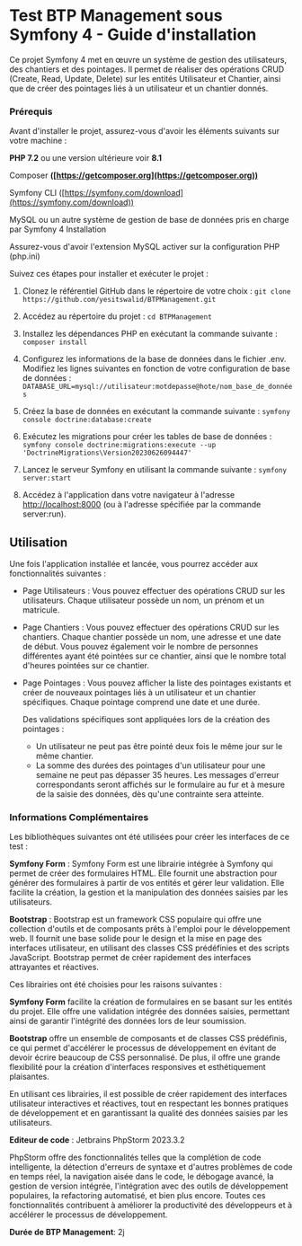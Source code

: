 # Test BTP Management sous Symfony 4 - Guide d'installation

Ce projet Symfony 4 met en œuvre un système de gestion des utilisateurs, des chantiers et des pointages. Il permet de réaliser des opérations CRUD (Create, Read, Update, Delete) sur les entités Utilisateur et Chantier, ainsi que de créer des pointages liés à un utilisateur et un chantier donnés.

### Prérequis

Avant d'installer le projet, assurez-vous d'avoir les éléments suivants sur votre machine :

**PHP 7.2** ou une version ultérieure voir **8.1**

Composer **([https://getcomposer.org](https://getcomposer.org))**

Symfony CLI ([https://symfony.com/download](https://symfony.com/download))

MySQL ou un autre système de gestion de base de données pris en charge par Symfony 4
Installation 

Assurez-vous d'avoir l'extension MySQL activer sur la configuration PHP (php.ini)

Suivez ces étapes pour installer et exécuter le projet :

1. Clonez le référentiel GitHub dans le répertoire de votre choix :
`git clone https://github.com/yesitswalid/BTPManagement.git`


2. Accédez au répertoire du projet :
`cd BTPManagement`


3. Installez les dépendances PHP en exécutant la commande suivante :
    `composer install`


4. Configurez les informations de la base de données dans le fichier .env. Modifiez les lignes suivantes en fonction de votre configuration de base de données :
  ` DATABASE_URL=mysql://utilisateur:motdepasse@hote/nom_base_de_données`


5. Créez la base de données en exécutant la commande suivante : `symfony console doctrine:database:create`


6. Exécutez les migrations pour créer les tables de base de données : `symfony console doctrine:migrations:execute --up 'DoctrineMigrations\Version20230626094447'`


7. Lancez le serveur Symfony en utilisant la commande suivante :
`symfony server:start`


8. Accédez à l'application dans votre navigateur à l'adresse [http://localhost:8000](http://localhost:8000) (ou à l'adresse spécifiée par la commande server:run).


## Utilisation

Une fois l'application installée et lancée, vous pourrez accéder aux fonctionnalités suivantes :

* Page Utilisateurs : Vous pouvez effectuer des opérations CRUD sur les utilisateurs. Chaque utilisateur possède un nom, un prénom et un matricule.


* Page Chantiers : Vous pouvez effectuer des opérations CRUD sur les chantiers. 
Chaque chantier possède un nom, une adresse et une date de début. 
Vous pouvez également voir le nombre de personnes différentes ayant été pointées sur ce chantier, ainsi que le nombre total d'heures pointées sur ce chantier.


* Page Pointages : Vous pouvez afficher la liste des pointages existants et créer de nouveaux pointages liés à un utilisateur et un chantier spécifiques. Chaque pointage comprend une date et une durée. 

    Des validations spécifiques sont appliquées lors de la création des pointages :

  * Un utilisateur ne peut pas être pointé deux fois le même jour sur le même chantier.
  * La somme des durées des pointages d'un utilisateur pour une semaine ne peut pas dépasser 35 heures.
  Les messages d'erreur correspondants seront affichés sur le formulaire au fur et à mesure de la saisie des données, dès qu'une contrainte sera atteinte.


### **Informations Complémentaires**

Les bibliothèques suivantes ont été utilisées pour créer les interfaces de ce test :

**Symfony Form** : Symfony Form est une librairie intégrée à Symfony qui permet de créer des formulaires HTML. Elle fournit une abstraction pour générer des formulaires à partir de vos entités et gérer leur validation. Elle facilite la création, la gestion et la manipulation des données saisies par les utilisateurs.

**Bootstrap** : Bootstrap est un framework CSS populaire qui offre une collection d'outils et de composants prêts à l'emploi pour le développement web. Il fournit une base solide pour le design et la mise en page des interfaces utilisateur, en utilisant des classes CSS prédéfinies et des scripts JavaScript. Bootstrap permet de créer rapidement des interfaces attrayantes et réactives.

Ces librairies ont été choisies pour les raisons suivantes :

**Symfony Form** facilite la création de formulaires en se basant sur les entités du projet. Elle offre une validation intégrée des données saisies, permettant ainsi de garantir l'intégrité des données lors de leur soumission.

**Bootstrap** offre un ensemble de composants et de classes CSS prédéfinis, ce qui permet d'accélérer le processus de développement en évitant de devoir écrire beaucoup de CSS personnalisé. De plus, il offre une grande flexibilité pour la création d'interfaces responsives et esthétiquement plaisantes.

En utilisant ces librairies, il est possible de créer rapidement des interfaces utilisateur interactives et réactives, tout en respectant les bonnes pratiques de développement et en garantissant la qualité des données saisies par les utilisateurs.


**Editeur de code** : Jetbrains PhpStorm 2023.3.2

PhpStorm offre des fonctionnalités telles que la complétion de code intelligente, la détection d'erreurs de syntaxe et d'autres problèmes de code en temps réel, la navigation aisée dans le code, le débogage avancé, la gestion de version intégrée, l'intégration avec des outils de développement populaires, la refactoring automatisé, et bien plus encore. Toutes ces fonctionnalités contribuent à améliorer la productivité des développeurs et à accélérer le processus de développement.


**Durée de BTP Management**: 2j


